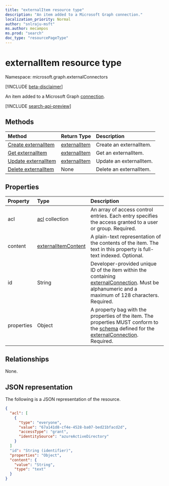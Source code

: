 ```yaml
---
title: "externalItem resource type"
description: "An item added to a Microsoft Graph connection."
localization_priority: Normal
author: "snlraju-msft"
ms.author: mecampos
ms.prod: "search"
doc_type: "resourcePageType"
---
```


# externalItem resource type

Namespace: microsoft.graph.externalConnectors

[!INCLUDE [beta-disclaimer](../../includes/beta-disclaimer.md)]

An item added to a Microsoft Graph [connection](externalconnection.md). 

[!INCLUDE [search-api-preview](../../includes/search-api-preview-signup.md)]

## Methods

| Method                                                        | Return Type                     | Description |
|:--------------------------------------------------------------|:--------------------------------|:--|
| [Create externalItem](../api/externalconnection-put-items.md) | [externalItem](externalitem.md) | Create an externalItem. |
| [Get externalItem](../api/externalitem-get.md)                | [externalItem](externalitem.md) | Get an externalItem.    |
| [Update externalItem](../api/externalitem-update.md)          | [externalItem](externalitem.md) | Update an externalItem. |
| [Delete externalItem](../api/externalitem-delete.md)          | None                            | Delete an externalItem. |

## Properties

| Property   | Type                     | Description                          |
|:-----------|:-------------------------|:-------------------------------------|
| acl        | [acl](acl.md) collection | An array of access control entries. Each entry specifies the access granted to a user or group. Required. |
| content    | [externalItemContent](externalitemcontent.md) | A plain-text  representation of the contents of the item. The text in this property is full-text indexed. Optional. |
| id         | String                   | Developer-provided unique ID of the item within the containing [externalConnection](externalconnection.md). Must be alphanumeric and a maximum of 128 characters. Required. |
| properties | Object                   | A property bag with the properties of the item. The properties MUST conform to the [schema](schema.md) defined for the [externalConnection](externalconnection.md). Required. |

## Relationships

None.

## JSON representation

The following is a JSON representation of the resource.

<!-- {
  "blockType": "resource",
  "optionalProperties": [
  ],
  "@odata.type": "microsoft.graph.externalConnectors.externalItem",
  "keyProperty": "id"
}-->

```json
{
  "acl": [
    {
      "type": "everyone",
      "value": "67a141d8-cf4e-4528-ba07-bed21bfacd2d",
      "accessType": "grant",
      "identitySource": "azureActiveDirectory"
    }
  ]
  "id": "String (identifier)",
  "properties": "Object",
  "content": {
    "value": "String",
    "type": "text"
  }
}
```

<!-- uuid: 16cd6b66-4b1a-43a1-adaf-3a886856ed98
2019-02-04 14:57:30 UTC -->
<!-- {
  "type": "#page.annotation",
  "description": "externalItem resource",
  "keywords": "",
  "section": "documentation",
  "tocPath": "",
  "suppressions": [
    "Error: microsoft.graph.externalItem/properties:\r\n      Referenced type microsoft.graph.object is not defined in the doc set! Potential suggestion: microsoft.graph.directoryObject"
  ]
}-->